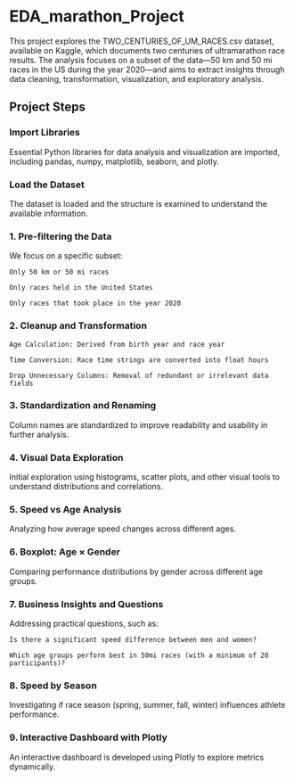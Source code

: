 # EDA_marathon_Project

This project explores the TWO_CENTURIES_OF_UM_RACES.csv dataset, available on Kaggle, which documents two centuries of ultramarathon race results. The analysis focuses on a subset of the data—50 km and 50 mi races in the US during the year 2020—and aims to extract insights through data cleaning, transformation, visualization, and exploratory analysis.

## Project Steps

### Import Libraries

Essential Python libraries for data analysis and visualization are imported, including pandas, numpy, matplotlib, seaborn, and plotly.

### Load the Dataset

The dataset is loaded and the structure is examined to understand the available information.

### 1. Pre-filtering the Data

We focus on a specific subset:

    Only 50 km or 50 mi races

    Only races held in the United States

    Only races that took place in the year 2020

### 2. Cleanup and Transformation

    Age Calculation: Derived from birth year and race year

    Time Conversion: Race time strings are converted into float hours

    Drop Unnecessary Columns: Removal of redundant or irrelevant data fields

### 3. Standardization and Renaming

Column names are standardized to improve readability and usability in further analysis.

### 4. Visual Data Exploration

Initial exploration using histograms, scatter plots, and other visual tools to understand distributions and correlations.

### 5. Speed vs Age Analysis

Analyzing how average speed changes across different ages.

### 6. Boxplot: Age × Gender

Comparing performance distributions by gender across different age groups.

### 7. Business Insights and Questions

Addressing practical questions, such as:

    Is there a significant speed difference between men and women?

    Which age groups perform best in 50mi races (with a minimum of 20 participants)?

### 8. Speed by Season

Investigating if race season (spring, summer, fall, winter) influences athlete performance.

### 9. Interactive Dashboard with Plotly

An interactive dashboard is developed using Plotly to explore metrics dynamically.
